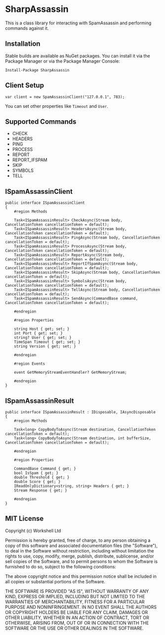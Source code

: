 ﻿# SharpAssassin

This is a class library for interacting with SpamAssassin and performing commands against it.

## Installation

Stable builds are available as NuGet packages. You can install it via the Package Manager or via the Package Manager Console:

```
Install-Package SharpAssassin
```

## Client Setup

```
var client = new SpamAssassinClient("127.0.0.1", 783);
```

You can set other properties like `Timeout` and `User`.

## Supported Commands

* CHECK
* HEADERS
* PING
* PROCESS
* REPORT
* REPORT_IFSPAM
* SKIP
* SYMBOLS
* TELL

## ISpamAssassinClient

```
public interface ISpamAssassinClient
{
    #region Methods

    Task<ISpamAssassinResult> CheckAsync(Stream body, CancellationToken cancellationToken = default);
    Task<ISpamAssassinResult> HeadersAsync(Stream body, CancellationToken cancellationToken = default);
    Task<ISpamAssassinResult> PingAsync(Stream body, CancellationToken cancellationToken = default);
    Task<ISpamAssassinResult> ProcessAsync(Stream body, CancellationToken cancellationToken = default);
    Task<ISpamAssassinResult> ReportAsync(Stream body, CancellationToken cancellationToken = default);
    Task<ISpamAssassinResult> ReportIfSpamAsync(Stream body, CancellationToken cancellationToken = default);
    Task<ISpamAssassinResult> SkipAsync(Stream body, CancellationToken cancellationToken = default);
    Task<ISpamAssassinResult> SymbolsAsync(Stream body, CancellationToken cancellationToken = default);
    Task<ISpamAssassinResult> TellAsync(Stream body, CancellationToken cancellationToken = default);
    Task<ISpamAssassinResult> SendAsync(CommandBase command, CancellationToken cancellationToken = default);

    #endregion

    #region Properties

    string Host { get; set; }
    int Port { get; set; }
    string? User { get; set; }
    TimeSpan Timeout { get; set; }
    string Version { get; set; }

    #endregion

    #region Events

    event GetMemoryStreamEventHandler? GetMemoryStream;

    #endregion
}
```

## ISpamAssassinResult

```
public interface ISpamAssassinResult : IDisposable, IAsyncDisposable
{
    #region Methods

    Task<long> CopyBodyToAsync(Stream destination, CancellationToken cancellationToken = default);
    Task<long> CopyBodyToAsync(Stream destination, int bufferSize, CancellationToken cancellationToken = default);

    #endregion

    #region Properties

    CommandBase Command { get; }
    bool IsSpam { get; }
    double Threshold { get; }
    double Score { get; }
    IReadOnlyDictionary<string, string> Headers { get; }
    Stream Response { get; }

    #endregion
}
```

## MIT License

Copyright (c) Workshell Ltd

Permission is hereby granted, free of charge, to any person obtaining a copy
of this software and associated documentation files (the "Software"), to deal
in the Software without restriction, including without limitation the rights
to use, copy, modify, merge, publish, distribute, sublicense, and/or sell
copies of the Software, and to permit persons to whom the Software is
furnished to do so, subject to the following conditions:

The above copyright notice and this permission notice shall be included in all
copies or substantial portions of the Software.

THE SOFTWARE IS PROVIDED "AS IS", WITHOUT WARRANTY OF ANY KIND, EXPRESS OR
IMPLIED, INCLUDING BUT NOT LIMITED TO THE WARRANTIES OF MERCHANTABILITY,
FITNESS FOR A PARTICULAR PURPOSE AND NONINFRINGEMENT. IN NO EVENT SHALL THE
AUTHORS OR COPYRIGHT HOLDERS BE LIABLE FOR ANY CLAIM, DAMAGES OR OTHER
LIABILITY, WHETHER IN AN ACTION OF CONTRACT, TORT OR OTHERWISE, ARISING FROM,
OUT OF OR IN CONNECTION WITH THE SOFTWARE OR THE USE OR OTHER DEALINGS IN THE
SOFTWARE.